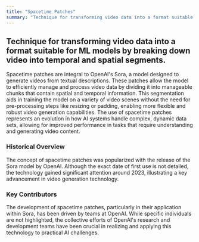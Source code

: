 ```yaml
---
title: "Spacetime Patches"
summary: "Technique for transforming video data into a format suitable for ML models by breaking down video into temporal and spatial segments."
---
```


## Technique for transforming video data into a format suitable for ML models by breaking down video into temporal and spatial segments.

Spacetime patches are integral to OpenAI's Sora, a model designed to generate videos from textual descriptions. These patches allow the model to efficiently manage and process video data by dividing it into manageable chunks that contain spatial and temporal information. This segmentation aids in training the model on a variety of video scenes without the need for pre-processing steps like resizing or padding, enabling more flexible and robust video generation capabilities. The use of spacetime patches represents an evolution in how AI systems handle complex, dynamic data sets, allowing for improved performance in tasks that require understanding and generating video content.

### Historical Overview

The concept of spacetime patches was popularized with the release of the Sora model by OpenAI. Although the exact date of first use is not detailed, the technology gained significant attention around 2023, illustrating a key advancement in video generation technology.

### Key Contributors

The development of spacetime patches, particularly in their application within Sora, has been driven by teams at OpenAI. While specific individuals are not highlighted, the collective efforts of OpenAI's research and development teams have been crucial in realizing and applying this technology to practical AI challenges.
